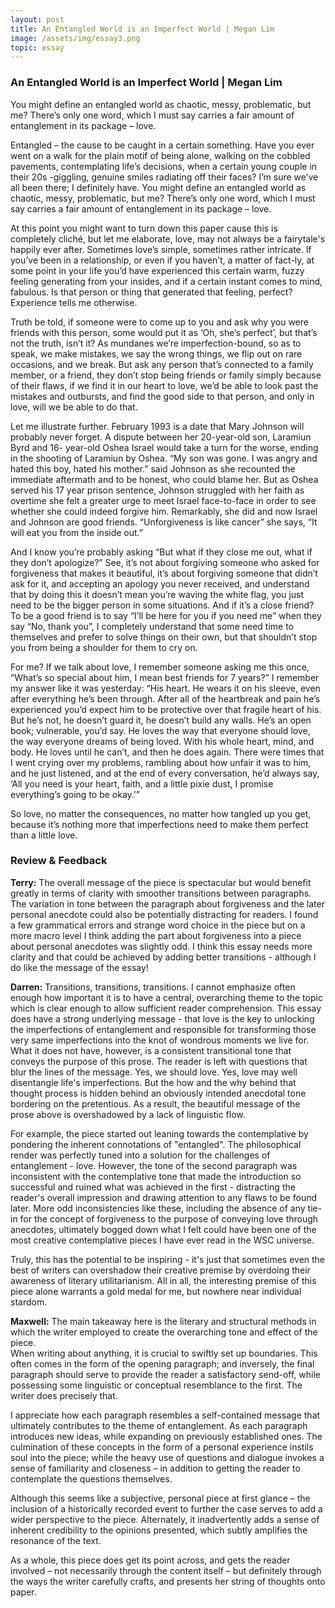```yaml
---
layout: post
title: An Entangled World is an Imperfect World | Megan Lim
image: /assets/img/essay3.png
topic: essay
---
```


### An Entangled World is an Imperfect World | Megan Lim

You might define an entangled world as chaotic, messy, problematic, but me?
There’s only one word, which I must say carries a fair amount of entanglement in its package – love.

Entangled – the cause to be caught in a certain something. Have you ever went on a walk for the plain motif of being alone, walking on the cobbled pavements, contemplating life’s decisions, when a certain young couple in their 20s -giggling, genuine smiles radiating off their faces? I’m sure we’ve all been there; I definitely have. You might define an entangled world as chaotic, messy, problematic, but me? There’s only one word, which I must say carries a fair amount of entanglement in its package – love.

At this point you might want to turn down this paper cause this is completely cliché, but let me elaborate, love, may not always be a fairytale's happily ever after. Sometimes love’s simple, sometimes rather intricate. If you’ve been in a relationship, or even if you haven’t, a matter of fact-ly, at some point in your life you’d have experienced this certain warm, fuzzy feeling generating from your insides, and if a certain instant comes to mind, fabulous. Is that person or thing that generated that feeling, perfect? Experience tells me otherwise.

Truth be told, if someone were to come up to you and ask why you were friends with this person, some would put it as ‘Oh, she’s perfect’, but that’s not the truth, isn’t it? As mundanes we’re imperfection-bound, so as to speak, we make mistakes, we say the wrong things, we flip out on rare occasions, and we break. But ask any person that’s connected to a family member, or a friend, they don’t stop being friends or family simply because of their flaws, if we find it in our heart to love, we’d be able to look past the mistakes and outbursts, and find the good side to that person, and only in love, will we be able to do that.

Let me illustrate further. February 1993 is a date that Mary Johnson will probably never forget. A dispute between her 20-year-old son, Laramiun Byrd and 16- year-old Oshea Israel would take a turn for the worse, ending in the shooting of Laramiun by Oshea. “My son was gone. I was angry and hated this boy, hated his mother.” said Johnson as she recounted the immediate aftermath and to be honest, who could blame her. But as Oshea served his 17 year prison sentence, Johnson struggled with her faith as overtime she felt a greater urge to meet Israel face-to-face in order to see whether she could indeed forgive him. Remarkably, she did and now Israel and Johnson are good friends. “Unforgiveness is like cancer” she says, “It will eat you from the inside out.”

And I know you’re probably asking “But what if they close me out, what if they don’t apologize?” See, it’s not about forgiving someone who asked for forgiveness that makes it beautiful, it’s about forgiving someone that didn’t ask for it, and accepting an apology you never received, and understand that by doing this it doesn’t mean you’re waving the white flag, you just need to be the bigger person in some situations. And if it’s a close friend? To be a good friend is to say “I’ll be here for you if you need me” when they say “No, thank you”, I completely understand that some need time to themselves and prefer to solve things on their own, but that shouldn’t stop you from being a shoulder for them to cry on. 

For me? If we talk about love, I remember someone asking me this once, “What’s so special about him, I mean best friends for 7 years?” I remember my answer like it was yesterday: “His heart. He wears it on his sleeve, even after everything he’s been through. After all of the heartbreak and pain he’s experienced you’d expect him to be protective over that fragile heart of his. But he’s not, he doesn’t guard it, he doesn’t build any walls. He’s an open book; vulnerable, you’d say. He loves the way that everyone should love, the way everyone dreams of being loved. With his whole heart, mind, and body. He loves until he can’t, and then he does again. There were times that I went crying over my problems, rambling about how unfair it was to him, and he just listened, and at the end of every conversation, he’d always say, ‘All you need is your heart, faith, and a little pixie dust, I promise everything’s going to be okay.’”

So love, no matter the consequences, no matter how tangled up you get, because it’s nothing more that imperfections need to make them perfect than a little love.

### Review & Feedback

**Terry:**
The overall message of the piece is spectacular but would benefit greatly in terms of clarity with smoother transitions between paragraphs. The variation in tone between the paragraph about forgiveness and the later personal anecdote could also be potentially distracting for readers. I found a few grammatical errors and strange word choice in the piece but on a more macro level I think adding the part about forgiveness into a piece about personal anecdotes was slightly odd. I think this essay needs more clarity and that could be achieved by adding better transitions - although I do like the message of the essay!

**Darren:**
Transitions, transitions, transitions. I cannot emphasize often enough how important it is to have a central, overarching theme to the topic which is clear enough to allow sufficient reader comprehension. This essay does have a strong underlying message - that love is the key to unlocking the imperfections of entanglement and responsible for transforming those very same imperfections into the knot of wondrous moments we live for. What it does not have, however, is a consistent transitional tone that conveys the purpose of this prose. The reader is left with questions that blur the lines of the message. Yes, we should love. Yes, love may well disentangle life's imperfections. But the how and the why behind that thought process is hidden behind an obviously intended anecdotal tone bordering on the pretentious. As a result, the beautiful message of the prose above is overshadowed by a lack of linguistic flow.

For example, the piece started out leaning towards the contemplative by pondering the inherent connotations of "entangled". The philosophical render was perfectly tuned into a solution for the challenges of entanglement - love. However, the tone of the second paragraph was inconsistent with the contemplative tone that made the introduction so successful and ruined what was achieved in the first - distracting the reader's overall impression and drawing attention to any flaws to be found later. More odd inconsistencies like these, including the absence of any tie-in for the concept of forgiveness to the purpose of conveying love through anecdotes, ultimately bogged down what I felt could have been one of the most creative contemplative pieces I have ever read in the WSC universe.

Truly, this has the potential to be inspiring - it's just that sometimes even the best of writers can overshadow their creative premise by overdoing their awareness of literary utilitarianism. All in all, the interesting premise of this piece alone warrants a gold medal for me, but nowhere near individual stardom. 

**Maxwell:**
The main takeaway here is the literary and structural methods in which the writer employed to create the overarching tone and effect of the piece.  
When writing about anything, it is crucial to swiftly set up boundaries. This often comes in the form of the opening paragraph; and inversely, the final paragraph should serve to provide the reader a satisfactory send-off, while possessing some linguistic or conceptual resemblance to the first. The writer does precisely that.  

I appreciate how each paragraph resembles a self-contained message that ultimately contributes to the theme of entanglement. As each paragraph introduces new ideas, while expanding on previously established ones. The culmination of these concepts in the form of a personal experience instils soul into the piece; while the heavy use of questions and dialogue invokes a sense of familiarity and closeness – in addition to getting the reader to contemplate the questions themselves.

Although this seems like a subjective, personal piece at first glance – the inclusion of a historically recorded event to further the case serves to add a wider perspective to the piece. Alternately, it inadvertently adds a sense of inherent credibility to the opinions presented, which subtly amplifies the resonance of the text.

As a whole, this piece does get its point across, and gets the reader involved – not necessarily through the content itself – but definitely through the ways the writer carefully crafts, and presents her string of thoughts onto paper. 
